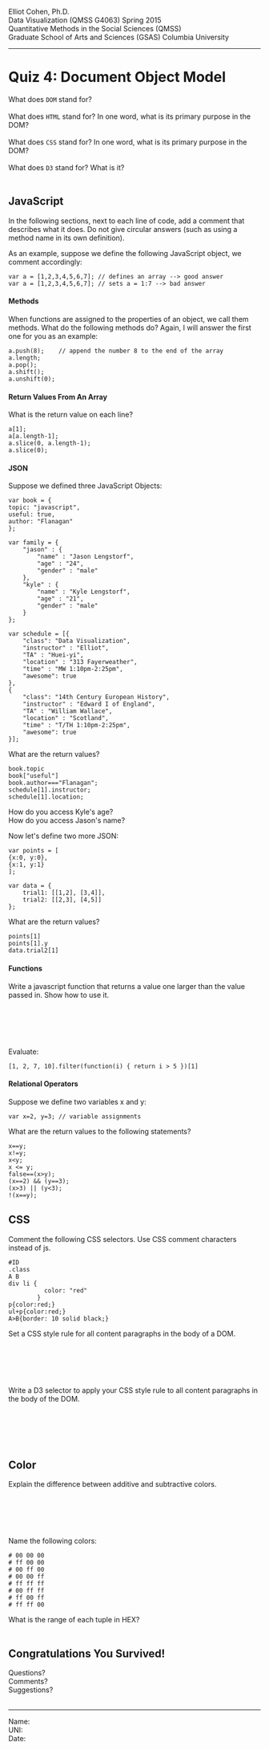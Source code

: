 Elliot Cohen, Ph.D.  
Data Visualization (QMSS G4063) Spring 2015  
Quantitative Methods in the Social Sciences (QMSS)  
Graduate School of Arts and Sciences (GSAS) 
Columbia University  
***
# Quiz 4: Document Object Model

What does `DOM` stand for?
<br />
<br />
What does `HTML` stand for?  In one word, what is its primary purpose in the DOM?
<br />
<br />
What does `CSS` stand for?  In one word, what is its primary purpose in the DOM?
<br />
<br />
What does `D3` stand for? What is it?
<br />
<br />

## JavaScript
In the following sections, next to each line of code, add a comment that describes what it does. Do not give circular answers (such as using a method name in its own definition).

As an example, suppose we define the following JavaScript object, we comment accordingly:
	
	var a = [1,2,3,4,5,6,7]; // defines an array --> good answer
	var a = [1,2,3,4,5,6,7]; // sets a = 1:7 --> bad answer
	
#### Methods
When functions are assigned to the properties of an object, we call them methods.  What do the following methods do? Again, I will answer the first one for you as an example:

	a.push(8);    // append the number 8 to the end of the array
	a.length;  
	a.pop();    
	a.shift(); 
	a.unshift(0); 

#### Return Values From An Array
What is the return value on each line?
	
	a[1];
	a[a.length-1];
	a.slice(0, a.length-1);
	a.slice(0);

#### JSON 
Suppose we defined three JavaScript Objects:

	var book = {
	topic: "javascript", 
	useful: true,
	author: "Flanagan"
	};
	
	var family = {
	    "jason" : {
	        "name" : "Jason Lengstorf",
	        "age" : "24",
	        "gender" : "male"
	    },
	    "kyle" : {
	        "name" : "Kyle Lengstorf",
	        "age" : "21",
	        "gender" : "male"
	    }
	};

	var schedule = [{
		"class": "Data Visualization",
	    "instructor" : "Elliot",
	    "TA" : "Huei-yi",
	    "location" : "313 Fayerweather",
	    "time" : "MW 1:10pm-2:25pm",
	    "awesome": true
	},
	{
		"class": "14th Century European History",
	    "instructor" : "Edward I of England",
	    "TA" : "William Wallace",
	    "location" : "Scotland",
	    "time" : "T/TH 1:10pm-2:25pm",
	    "awesome": true
	}];

	
What are the return values?

	book.topic					
	book["useful"]				
	book.author==="Flanagan";	
	schedule[1].instructor;	    
	schedule[1].location;		

How do you access Kyle's age?  
How do you access Jason's name?  


Now let's define two more JSON:

	var points = [
	{x:0, y:0},
	{x:1, y:1}
	];

	var data = {
		trial1: [[1,2], [3,4]],
		trial2: [[2,3], [4,5]]
	};

What are the return values?
	
	points[1]
	points[1].y
	data.trial2[1]

#### Functions
Write a javascript function that returns a value one larger than the value passed in. Show how to use it.

<br />
<br />
<br />
<br />

Evaluate:

	[1, 2, 7, 10].filter(function(i) { return i > 5 })[1]

#### Relational Operators
Suppose we define two variables x and y:
	
	var x=2, y=3; // variable assignments

What are the return values to the following statements?

	x==y;
	x!=y;
	x<y;
	x <= y;
	false==(x>y);
	(x==2) && (y==3);
	(x>3) || (y<3);
	!(x==y);

## CSS 
Comment the following CSS selectors. Use CSS comment characters instead of js.

	#ID
	.class
	A B
	div li {
	          color: "red"
	        }     
	p{color:red;}
	ul+p{color:red;}
	A>B{border: 10 solid black;}

 
Set a CSS style rule for all content paragraphs in the body of a DOM.

<br />
<br />
<br />
<br />

Write a D3 selector to apply your CSS style rule to all content paragraphs in the body of the DOM.

<br />
<br />
<br />
<br />

## Color
Explain the difference between additive and subtractive colors.

<br />
<br />
<br />
<br />

Name the following colors:

	# 00 00 00
	# ff 00 00
	# 00 ff 00
	# 00 00 ff
	# ff ff ff
	# 00 ff ff
	# ff 00 ff
	# ff ff 00
	
What is the range of each tuple in HEX?
<br />
<br />

## Congratulations You Survived!
Questions?  
Comments?  
Suggestions?  
<br />
***
Name:  
UNI:  
Date: